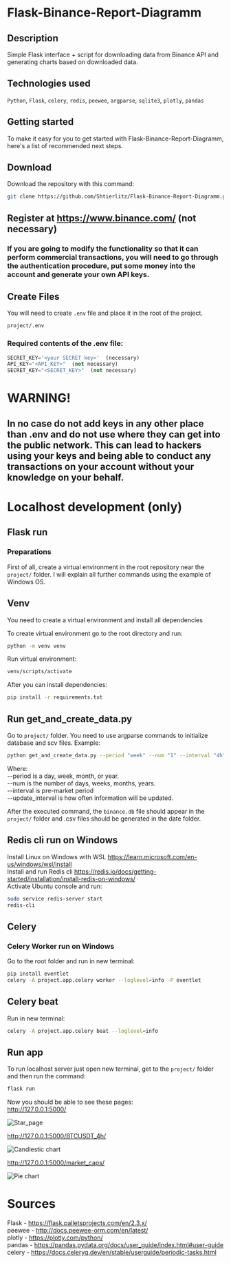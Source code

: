 # Flask-Binance-Report-Diagramm

## Description
Simple Flask interface + script for downloading 
data from Binance API and generating charts based on downloaded data.

## Technologies used
`Python`, `Flask`, `celery`, `redis`, `peewee`, `argparse`, `sqlite3`, `plotly`, `pandas`

## Getting started

To make it easy for you to get started with Flask-Binance-Report-Diagramm, 
here's a list of recommended next steps.

## Download
Download the repository with this command: 
```bash
git clone https://github.com/Shtierlitz/Flask-Binance-Report-Diagramm.git
```

## Register at https://www.binance.com/ (not necessary)
### If you are going to modify the functionality so that it can perform commercial transactions, you will need to go through the authentication procedure, put some money into the account and generate your own API keys.

## Create Files 
You will need to create `.env` file and place it in the root of the project.
```bash
project/.env
```

### Required contents of the .env file:
```python
SECRET_KEY='<your SECRET key>'  (necessary)
API_KEY="<API_KEY>"  (not necessary)
SECRET_KEY="<SECRET_KEY>"  (not necessary)
```
# WARNING!
## In no case do not add keys in any other place than .env and do not use where they can get into the public network. This can lead to hackers using your keys and being able to conduct any transactions on your account without your knowledge on your behalf.

# Localhost development (only)

## Flask run
### Preparations
First of all, create a virtual environment in the root repository near the `project/` folder.
I will explain all further commands using the example of Windows OS.
## Venv
You need to create a virtual environment and install all dependencies  

To create virtual environment go to the root directory and run:
```bash
python -m venv venv
```
Run virtual environment:
```bash
venv/scripts/activate
```

After you can install dependencies:
```bash
pip install -r requirements.txt
```

## Run get_and_create_data.py
Go to `project/` folder. You need to use argparse commands to initialize database and scv files.
Example:
```bash
python get_and_create_data.py --period "week" --num "1" --interval "4h" --update_interval "1h"
```
Where:  
--period is a day, week, month, or year.  
--num is the number of days, weeks, months, years.  
--interval is pre-market period  
--update_interval is how often information will be updated.  

After the executed command, the `binance.db` file should appear in the `project/` folder 
and .csv files should be generated in the date folder.

## Redis cli run on Windows
Install Linux on Windows with WSL https://learn.microsoft.com/en-us/windows/wsl/install  
Install and run Redis cli https://redis.io/docs/getting-started/installation/install-redis-on-windows/  
Activate Ubuntu console and run:
```bash 
sudo service redis-server start  
redis-cli
```
## Celery  
### Celery Worker run on Windows
Go to the root folder and run in new terminal:
```bash
pip install eventlet  
celery -A project.app.celery worker --loglevel=info -P eventlet
```

## Celery beat
Run in new terminal:
```bash
celery -A project.app.celery beat --loglevel=info
```

## Run app
To run localhost server just open new terminal, get to the `project/` folder and then run the command:
```bash
flask run
```

Now you should be able to see these pages:  
http://127.0.0.1:5000/

![Star_page](readme_images/star_page.png)

http://127.0.0.1:5000/BTCUSDT_4h/

![Candlestic chart](readme_images/candlestic.png)

http://127.0.0.1:5000/market_caps/

![Pie chart](readme_images/pie_chart.png)


# Sources

Flask - https://flask.palletsprojects.com/en/2.3.x/  
peewee - http://docs.peewee-orm.com/en/latest/  
plotly - https://plotly.com/python/  
pandas - https://pandas.pydata.org/docs/user_guide/index.html#user-guide  
celery - https://docs.celeryq.dev/en/stable/userguide/periodic-tasks.html  






